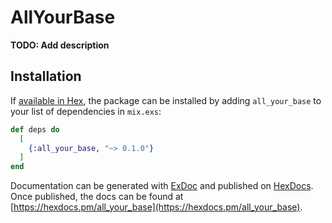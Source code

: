 # AllYourBase

**TODO: Add description**

## Installation

If [available in Hex](https://hex.pm/docs/publish), the package can be installed
by adding `all_your_base` to your list of dependencies in `mix.exs`:

```elixir
def deps do
  [
    {:all_your_base, "~> 0.1.0"}
  ]
end
```

Documentation can be generated with [ExDoc](https://github.com/elixir-lang/ex_doc)
and published on [HexDocs](https://hexdocs.pm). Once published, the docs can
be found at [https://hexdocs.pm/all_your_base](https://hexdocs.pm/all_your_base).

